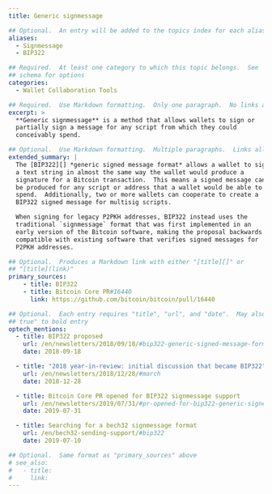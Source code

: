 ```yaml
---
title: Generic signmessage

## Optional.  An entry will be added to the topics index for each alias
aliases:
  - Signmessage
  - BIP322

## Required.  At least one category to which this topic belongs.  See
## schema for options
categories:
  - Wallet Collaboration Tools

## Required.  Use Markdown formatting.  Only one paragraph.  No links allowed.
excerpt: >
  **Generic signmessage** is a method that allows wallets to sign or
  partially sign a message for any script from which they could
  conceivably spend.

## Optional.  Use Markdown formatting.  Multiple paragraphs.  Links allowed.
extended_summary: |
  The [BIP322][] *generic signed message format* allows a wallet to sign
  a text string in almost the same way the wallet would produce a
  signature for a Bitcoin transaction.  This means a signed message can
  be produced for any script or address that a wallet would be able to
  spend.  Additionally, two or more wallets can cooperate to create a
  BIP322 signed message for multisig scripts.

  When signing for legacy P2PKH addresses, BIP322 instead uses the
  traditional `signmessage` format that was first implemented in an
  early version of the Bitcoin software, making the proposal backwards
  compatible with existing software that verifies signed messages for
  P2PKH addresses.

## Optional.  Produces a Markdown link with either "[title][]" or
## "[title](link)"
primary_sources:
    - title: BIP322
    - title: Bitcoin Core PR#16440
      link: https://github.com/bitcoin/bitcoin/pull/16440

## Optional.  Each entry requires "title", "url", and "date".  May also use "feature:
## true" to bold entry
optech_mentions:
  - title: BIP322 proposed
    url: /en/newsletters/2018/09/18/#bip322-generic-signed-message-format
    date: 2018-09-18

  - title: "2018 year-in-review: initial discussion that became BIP322"
    url: /en/newsletters/2018/12/28/#march
    date: 2018-12-28

  - title: Bitcoin Core PR opened for BIP322 signmessage support
    url: /en/newsletters/2019/07/31/#pr-opened-for-bip322-generic-signed-message-format
    date: 2019-07-31

  - title: Searching for a bech32 signmessage format
    url: /en/bech32-sending-support/#bip322
    date: 2019-07-10

## Optional.  Same format as "primary_sources" above
# see_also:
#   - title:
#     link:
---
```

